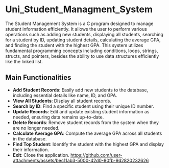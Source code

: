 # Uni_Student_Managment_System
The Student Management System is a C program designed to manage student  information efficiently. It allows the user to perform various operations such as  adding new students, displaying all students, searching for a student by ID,  updating student details, calculating the average GPA, and finding the student  with the highest GPA. 
This system utilizes fundamental programming concepts including conditions,  loops, strings, structs, and pointers, besides the ability to use data structures  efficiently like the linked list. 

## Main Functionalities

- **Add Student Records**: Easily add new students to the database, including essential details like name, ID, and GPA.
- **View All Students**: Display all student records.
- **Search by ID**: Find a specific student using their unique ID number.
- **Update Records**: Edit and update existing student information as needed, ensuring data remains up-to-date.
- **Delete Records**: Remove student records from the system when they are no longer needed.
- **Calculate Average GPA**: Compute the average GPA across all students in the database.
- **Find Top Student**: Identify the student with the highest GPA and display their information.
- **Exit**: Close the application.
https://github.com/user-attachments/assets/bec11ab3-5000-42d0-80fb-9d2820232626
